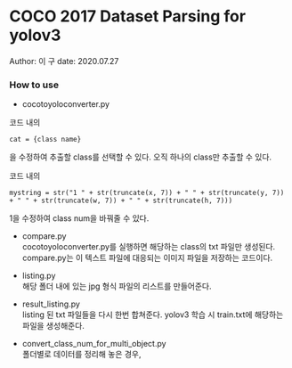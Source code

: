 # COCO 2017 Dataset Parsing for yolov3
Author: 이  구
date: 2020.07.27

### How to use
* cocotoyoloconverter.py   
 
코드 내의 
```(python3)
cat = {class name}
```
을 수정하여 추출할 class를 선택할 수 있다. 오직 하나의 class만 추출할 수 있다.

코드 내의 
```(python3)
mystring = str("1 " + str(truncate(x, 7)) + " " + str(truncate(y, 7)) + " " + str(truncate(w, 7)) + " " + str(truncate(h, 7)))
```
1을 수정하여 class num을 바꿔줄 수 있다.   

* compare.py   
cocotoyoloconverter.py를 실행하면 해당하는 class의 txt 파일만 생성된다. compare.py는 이 텍스트 파일에 대응되는 이미지 파일을 저장하는 코드이다.

* listing.py   
해당 폴더 내에 있는 jpg 형식 파일의 리스트를 만들어준다.    

* result_listing.py     
listing 된 txt 파일들을 다시 한번 합쳐준다. yolov3 학습 시 train.txt에 해당하는 파일을 생성해준다.      

* convert_class_num_for_multi_object.py   
폴더별로 데이터를 정리해 놓은 경우, 


